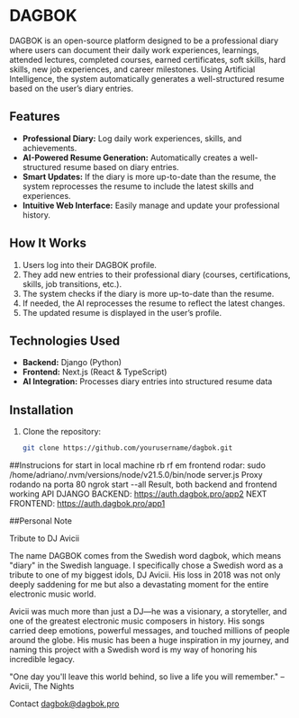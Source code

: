 # DAGBOK

DAGBOK is an open-source platform designed to be a professional diary where users can document their daily work experiences, learnings, attended lectures, completed courses, earned certificates, soft skills, hard skills, new job experiences, and career milestones. Using Artificial Intelligence, the system automatically generates a well-structured resume based on the user’s diary entries.

## Features

- **Professional Diary:** Log daily work experiences, skills, and achievements.
- **AI-Powered Resume Generation:** Automatically creates a well-structured resume based on diary entries.
- **Smart Updates:** If the diary is more up-to-date than the resume, the system reprocesses the resume to include the latest skills and experiences.
- **Intuitive Web Interface:** Easily manage and update your professional history.

## How It Works

1. Users log into their DAGBOK profile.
2. They add new entries to their professional diary (courses, certifications, skills, job transitions, etc.).
3. The system checks if the diary is more up-to-date than the resume.
4. If needed, the AI reprocesses the resume to reflect the latest changes.
5. The updated resume is displayed in the user’s profile.

## Technologies Used

- **Backend:** Django (Python)
- **Frontend:** Next.js (React & TypeScript)
- **AI Integration:** Processes diary entries into structured resume data

## Installation

1. Clone the repository:
   ```bash
   git clone https://github.com/yourusername/dagbok.git

##Instrucions for start in local machine
rb
rf
em frontend rodar: sudo /home/adriano/.nvm/versions/node/v21.5.0/bin/node server.js
Proxy rodando na porta 80
ngrok start --all
Result, both backend and frontend working
API DJANGO BACKEND: https://auth.dagbok.pro/app2
NEXT FRONTEND: https://auth.dagbok.pro/app1

##Personal Note

Tribute to DJ Avicii

The name DAGBOK comes from the Swedish word dagbok, which means "diary" in the Swedish language. I specifically chose a Swedish word as a tribute to one of my biggest idols, DJ Avicii. His loss in 2018 was not only deeply saddening for me but also a devastating moment for the entire electronic music world.

Avicii was much more than just a DJ—he was a visionary, a storyteller, and one of the greatest electronic music composers in history. His songs carried deep emotions, powerful messages, and touched millions of people around the globe. His music has been a huge inspiration in my journey, and naming this project with a Swedish word is my way of honoring his incredible legacy.

"One day you'll leave this world behind, so live a life you will remember." – Avicii, The Nights

Contact
dagbok@dagbok.pro